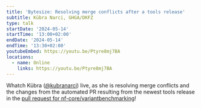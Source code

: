 ```yaml
---
title: 'Bytesize: Resolving merge conflicts after a tools release'
subtitle: Kübra Narci, GHGA/DKFZ
type: talk
startDate: '2024-05-14'
startTime: '13:00+02:00'
endDate: '2024-05-14'
endTime: '13:30+02:00'
youtubeEmbed: https://youtu.be/Ptyre8mj7BA
locations:
  - name: Online
    links: https://youtu.be/Ptyre8mj7BA
---
```


Whatch Kübra ([@kubranarci](https://github.com/kubranarci)) live, as she is resolving merge conflicts and the changes from the automated PR resulting from the newest tools release in the [pull request for nf-core/variantbenchmarking](https://github.com/nf-core/variantbenchmarking/pull/37)!
